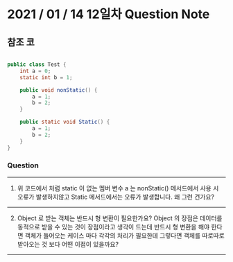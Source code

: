 # 2021 / 01 / 14 12일차 Question Note


## 참조 코
```java

public class Test {
    int a = 0;
    static int b = 1;

    public void nonStatic() {
        a = 1;
        b = 2;
    }

    public static void Static() {
        a = 1;
        b = 2;
    }
}
```
### Question
***
1. 위 코드에서 처럼 static 이 없는 멤버 변수 a 는 nonStatic() 메서드에서 사용 시 오류가 발생하지않고
   Static 메서드에서는 오류가 발생합니다. 왜 그런 건가요?

***   
2. Object 로 받는 객체는 반드시 형 변환이 필요한가요?
   Object 의 장점은 데이터를 동적으로 받을 수 있는 것이 장점이라고 생각이 드는데
   반드시 형 변환을 해야 한다면 객체가 들어오는 케이스 마다 각각의 처리가 필요한데
   그렇다면 객체를 따로따로 받아오는 것 보다 어떤 이점이 있을까요?
***   